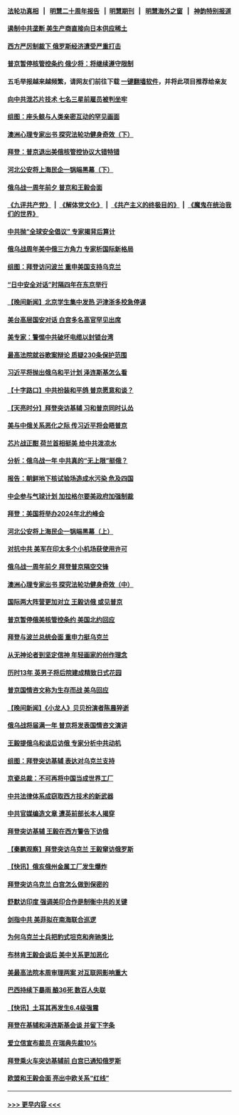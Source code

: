 #### [法轮功真相](https://github.com/gfw-breaker/truth/blob/master/README.md?t=0) &nbsp;&nbsp;|&nbsp;&nbsp; [明慧二十周年报告](https://github.com/gfw-breaker/mh-reports/blob/master/README.md?t=0) &nbsp;&nbsp;|&nbsp;&nbsp;[明慧期刊](https://github.com/gfw-breaker/mh-qikan) &nbsp;&nbsp;|&nbsp;&nbsp; [明慧海外之窗](https://github.com/gfw-breaker/mh-news/blob/master/README.md?t=0) &nbsp;&nbsp;|&nbsp;&nbsp; [神韵特别报道](https://github.com/gfw-breaker/mh-news/blob/master/shenyun.md?t=0)
#### [遏制中共垄断 美生产商直接向日本供应稀土](../pages/nsc418/n13935770.md?t=02230643) 
#### [西方严厉制裁下 俄罗斯经济遭受严重打击](../pages/nsc418/n13935754.md?t=02230643) 
#### [普京暂停核管控条约 俄少将：将继续遵守限制](../pages/nsc418/n13935788.md?t=02230643) 
#### 五毛举报越来越频繁，请网友们前往下载 [一键翻墙软件](https://github.com/gfw-breaker/ssr-accounts)，并将此项目推荐给亲友
#### [向中共泄芯片技术 七名三星前雇员被判坐牢](../pages/nsc418/n13935767.md?t=02230643) 
#### [组图：座头鲸与人类亲密互动的罕见画面](../pages/nsc418/n13935478.md?t=02230643) 
#### [澳洲心理专家出书 探究法轮功健身奇效（下）](../pages/nsc418/n13928110.md?t=02230643) 
#### [拜登：普京退出美俄核管控协议大错特错](../pages/nsc418/n13935588.md?t=02230643) 
#### [河北公安将上海民企一锅端黑幕（下）](../pages/nsc418/n13934733.md?t=02230643) 
#### [俄乌战一周年前夕 普京和王毅会面](../pages/nsc418/n13935656.md?t=02230643) 
#### [《九评共产党》](https://github.com/begood0513/9ping.md/blob/master/README.md) &nbsp;|&nbsp; [《解体党文化》](../../../../jtdwh.md/blob/master/README.md)  &nbsp;|&nbsp; [《共产主义的终极目的》](../../../../gczydzjmd.md/blob/master/README.md) &nbsp;|&nbsp; [《魔鬼在统治我们的世界》](../../../../mgztzwmdsj.md/blob/master/README.md) 
#### [中共抛“全球安全倡议” 专家揭背后算计](../pages/nsc418/n13935466.md?t=02230643) 
#### [俄乌战周年美中俄三方角力 专家析国际新格局](../pages/nsc418/n13934906.md?t=02230643) 
#### [组图：拜登访问波兰 重申美国支持乌克兰](../pages/nsc418/n13935283.md?t=02230643) 
#### [“日中安全对话”时隔四年在东京举行](../pages/nsc418/n13935277.md?t=02230643) 
#### [【晚间新闻】北京学生集中发热 沪津浙多校急停课](../pages/nsc418/n13935210.md?t=02230643) 
#### [美台高层国安对话 白宫多名高官罕见出席](../pages/nsc418/n13935207.md?t=02230643) 
#### [美专家：警惕中共破坏电缆以封锁台湾](../pages/nsc418/n13935150.md?t=02230643) 
#### [最高法院就谷歌案辩论 质疑230条保护范围](../pages/nsc418/n13934917.md?t=02230643) 
#### [习近平将抛出俄乌和平计划 泽连斯基怎么看](../pages/nsc418/n13934993.md?t=02230643) 
#### [【十字路口】中共扮装和平鸽 普京愿意和谈？](../pages/nsc418/n13934851.md?t=02230643) 
#### [【天亮时分】拜登突访基辅 习和普京同时认怂](../pages/nsc418/n13934937.md?t=02230643) 
#### [美与中俄关系恶化之际 传习近平将会晤普京](../pages/nsc418/n13934888.md?t=02230643) 
#### [芯片战正酣 荷兰首相挺美 给中共泼凉水](../pages/nsc418/n13934957.md?t=02230643) 
#### [分析：俄乌战一年 中共真的“无上限”挺俄？](../pages/nsc418/n13934884.md?t=02230643) 
#### [报告：朝鲜地下核试验场造成水污染 危及四国](../pages/nsc418/n13934902.md?t=02230643) 
#### [中企参与气球计划 加拉格尔要美政府加强制裁](../pages/nsc418/n13934844.md?t=02230643) 
#### [拜登：美国将举办2024年北约峰会](../pages/nsc418/n13934914.md?t=02230643) 
#### [河北公安将上海民企一锅端黑幕（上）](../pages/nsc418/n13933995.md?t=02230643) 
#### [对抗中共 美军在印太多个小机场获使用许可](../pages/nsc418/n13934892.md?t=02230643) 
#### [俄乌战一周年前夕 拜登普京隔空交锋](../pages/nsc418/n13934895.md?t=02230643) 
#### [澳洲心理专家出书 探究法轮功健身奇效（中）](../pages/nsc418/n13928107.md?t=02230643) 
#### [国际两大阵营更加对立 王毅访俄 或见普京](../pages/nsc418/n13934882.md?t=02230643) 
#### [普京暂停俄美核管控条约 美国北约回应](../pages/nsc418/n13934850.md?t=02230643) 
#### [拜登与波兰总统会面 重申力挺乌克兰](../pages/nsc418/n13934815.md?t=02230643) 
#### [从无神论者到坚定信神 年轻画家的创作理念](../pages/nsc418/n13934127.md?t=02230643) 
#### [历时13年 英男子将后院建成精致日式花园](../pages/nsc418/n13934626.md?t=02230643) 
#### [普京国情咨文称为生存而战 美乌回应](../pages/nsc418/n13934727.md?t=02230643) 
#### [【晚间新闻】《小龙人》贝贝扮演者陈晨猝逝](../pages/nsc418/n13934667.md?t=02230643) 
#### [俄乌战将届满一年 普京将发表国情咨文演讲](../pages/nsc418/n13934645.md?t=02230643) 
#### [王毅提俄乌和谈后访俄 专家分析中共动机](../pages/nsc418/n13934301.md?t=02230643) 
#### [组图：拜登突访基辅 表达对乌克兰支持](../pages/nsc418/n13934589.md?t=02230643) 
#### [京瓷总裁：不可再将中国当成世界工厂](../pages/nsc418/n13934594.md?t=02230643) 
#### [中共法律体系成窃取西方技术的新武器](../pages/nsc418/n13934549.md?t=02230643) 
#### [中共官媒编造文章 遭英前部长本人揭穿](../pages/nsc418/n13934369.md?t=02230643) 
#### [拜登突访基辅 王毅在西方警告下访俄](../pages/nsc418/n13934276.md?t=02230643) 
#### [【秦鹏观察】拜登突访乌克兰 王毅窜访俄罗斯](../pages/nsc418/n13934371.md?t=02230643) 
#### [【快讯】俄亥俄州金属工厂发生爆炸](../pages/nsc418/n13934352.md?t=02230643) 
#### [拜登突访乌克兰 白宫怎么做到保密的](../pages/nsc418/n13934354.md?t=02230643) 
#### [舒默访印度 强调美印合作是制衡中共的关键](../pages/nsc418/n13934235.md?t=02230643) 
#### [剑指中共 美菲拟在南海联合巡逻](../pages/nsc418/n13934292.md?t=02230643) 
#### [为何乌克兰士兵把豹式坦克和奔驰类比](../pages/nsc418/n13934332.md?t=02230643) 
#### [布林肯王毅会谈后 美中关系更加恶化](../pages/nsc418/n13934286.md?t=02230643) 
#### [美最高法院本周审理两案 对互联网影响重大](../pages/nsc418/n13934247.md?t=02230643) 
#### [巴西持续下暴雨 酿36死 数百人失联](../pages/nsc418/n13934272.md?t=02230643) 
#### [【快讯】土耳其再发生6.4级强震](../pages/nsc418/n13934281.md?t=02230643) 
#### [拜登在基辅和泽连斯基会谈 并留下字条](../pages/nsc418/n13934265.md?t=02230643) 
#### [爱立信宣布裁员 在瑞典先裁10%](../pages/nsc418/n13934254.md?t=02230643) 
#### [拜登乘火车突访基辅前 白宫已通知俄罗斯](../pages/nsc418/n13934251.md?t=02230643) 
#### [欧盟和王毅会面 亮出中欧关系“红线”](../pages/nsc418/n13934238.md?t=02230643) 

----
#### [ >>> 更早内容 <<< ](../indexes/nsc418-earlier.md)

